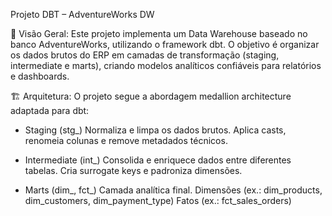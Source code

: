 Projeto DBT – AdventureWorks DW

📌 Visão Geral:
Este projeto implementa um Data Warehouse baseado no banco AdventureWorks, utilizando o framework dbt.
O objetivo é organizar os dados brutos do ERP em camadas de transformação (staging, intermediate e marts), criando modelos analíticos confiáveis para relatórios e dashboards.

🏗️ Arquitetura:
O projeto segue a abordagem medallion architecture adaptada para dbt:

- Staging (stg_)
Normaliza e limpa os dados brutos.
Aplica casts, renomeia colunas e remove metadados técnicos.

- Intermediate (int_)
Consolida e enriquece dados entre diferentes tabelas.
Cria surrogate keys e padroniza dimensões.

- Marts (dim_, fct_)
Camada analítica final.
Dimensões (ex.: dim_products, dim_customers, dim_payment_type)
Fatos (ex.: fct_sales_orders)